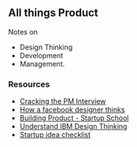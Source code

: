 ## All things Product
Notes on 
* Design Thinking
* Development
* Management.

### Resources
* [Cracking the PM Interview](https://www.amazon.com/Cracking-PM-Interview-Product-Technology/dp/0984782818)
* [How a facebook designer thinks](https://www.youtube.com/watch?v=b78zq-kimVs)
* [Building Product - Startup School](https://www.startupschool.org/videos/37)
* [Understand IBM Design Thinking](https://www.youtube.com/watch?v=psLjEBUOnVs)
* [Startup idea checklist](http://www.defmacro.org/2019/03/26/startup-checklist.html)